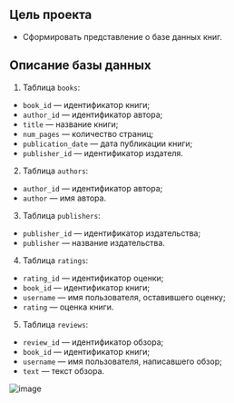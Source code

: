 ## Цель проекта
- Сформировать представление о базе данных книг.

## Описание базы данных
1. Таблица `books`:
  - `book_id` — идентификатор книги;
  - `author_id` — идентификатор автора;
  - `title` — название книги;
  - `num_pages` — количество страниц;
  - `publication_date` — дата публикации книги;
  - `publisher_id` — идентификатор издателя.

2. Таблица `authors`:
  - `author_id` — идентификатор автора;
  - `author` — имя автора.

3. Таблица `publishers`:
  - `publisher_id` — идентификатор издательства;
  - `publisher` — название издательства.

4. Таблица `ratings`:
  - `rating_id` — идентификатор оценки;
  - `book_id` — идентификатор книги;
  - `username` — имя пользователя, оставившего оценку;
  - `rating` — оценка книги.

5. Таблица `reviews`:
  - `review_id` — идентификатор обзора;
  - `book_id` — идентификатор книги;
  - `username` — имя пользователя, написавшего обзор;
  - `text` — текст обзора.

![image](https://user-images.githubusercontent.com/31611143/206997901-5e014bc9-3200-4711-bd28-c645b338f41c.png)
